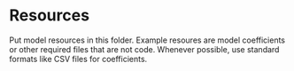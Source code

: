 # Resources

Put model resources in this folder.  Example resoures are model coefficients or other required files that are not code.  Whenever possible, use standard formats like CSV files for coefficients.